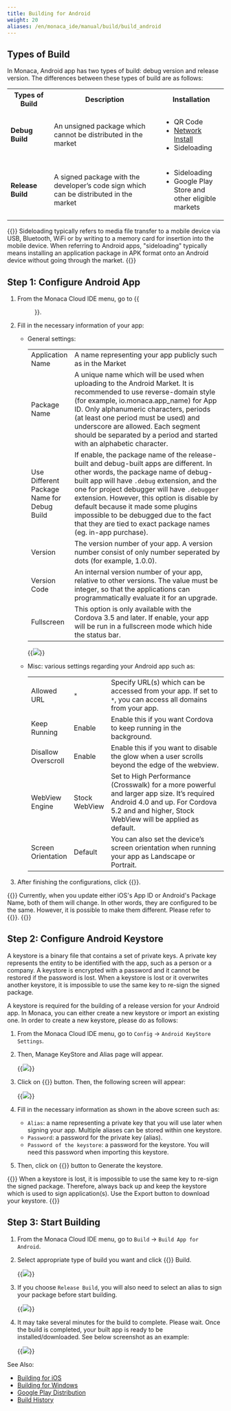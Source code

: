 ```yaml
---
title: Building for Android
weight: 20
aliases: /en/monaca_ide/manual/build/build_android
---
```


##  Types of Build

In Monaca, Android app has two types of build: debug version and release
version. The differences between these types of build are as follows:

<table>
    <tr>
        <th width="20%">Types of Build</th>
        <th>Description</th>
        <th width="30%">Installation</th>
    </tr>
    <tr>
        <td><b>Debug Build</b></td>
        <td>An unsigned package which cannot be distributed in the market</td>
        <td>
            <ul>
                <li>QR Code</li>
                <li><a href="/en/products_guide/debugger/features/#project-options">Network Install</a></li>
                <li>Sideloading</li>
            </ul>
        </td>
    </tr>
    <tr>
        <td><b>Release Build</b></td>
        <td>A signed package with the developer’s code sign which can be distributed in the market</td>
        <td>
            <ul>
                <li>Sideloading</li>
                <li>Google Play Store and other eligible markets</li>
            </ul>
        </td>
    </tr>
</table>

{{<note>}}
    Sideloading typically refers to media file transfer to a mobile device via USB, Bluetooth, WiFi or by writing to a memory card for insertion into the mobile device. When referring to Android apps, "sideloading" typically means installing an application package in APK format onto an Android device without going through the market.
{{</note>}}


##  Step 1: Configure Android App

1.  From the Monaca Cloud IDE menu, go to {{<menu menu1="Config" menu2="Android App Settings">}}.
2.  Fill in the necessary information of your app:

    - General settings:

        <table class="small">
            <tr>
                <td width="20%">Application Name</td>
                <td>A name representing your app publicly such as in the Market</td>
            </tr>
            <tr>
                <td>Package Name</td>
                <td>A unique name which will be used when uploading to the Android Market. It is recommended to use reverse-domain style (for example, io.monaca.app_name) for App ID. Only alphanumeric characters, periods (at least one period must be used) and underscore are allowed. Each segment should be separated by a period and started with an alphabetic character.</td>
            </tr>
            <tr>
                <td>Use Different Package Name for Debug Build</td>
                <td>If enable, the package name of the release-built and debug-built apps are different. In other words, the package name of debug-built app will have <code>.debug</code> extension, and the one for project debugger will have <code>.debugger</code> extension. However, this option is disable by default because it made some plugins impossible to be debugged due to the fact that they are tied to exact package names (eg. in-app purchase).</td>
            </tr>
            <tr>
                <td>Version</td>
                <td>The version number of your app. A version number consist of only number seperated by dots (for example, 1.0.0).</td>
            </tr>
            <tr>
                <td>Version Code</td>
                <td>An internal version number of your app, relative to other versions. The value must be integer, so that the applications can programmatically evaluate it for an upgrade.</td>
            </tr>
            <tr>
                <td>Fullscreen</td>
                <td>This option is only available with the Cordova 3.5 and later. If enable, your app will be run in a fullscreen mode which hide the status bar.</td>
            </tr>
        </table>

        {{<img src="/images/monaca_ide/manual/build/android/1.png">}}

    - Misc: various settings regarding your Android app such as:

        <table class="small">
            <tr>
                <td width="17%">Allowed URL</td>
                <td width="17%"><code>*</code></td>
                <td>Specify URL(s) which can be accessed from your app. If set to <code>*</code>, you can access all domains from your app.</td>
            </tr>
            <tr>
                <td>Keep Running</td>
                <td>Enable</td>
                <td>Enable this if you want Cordova to keep running in the background.</td>
            </tr>
            <tr>
                <td>Disallow Overscroll</td>
                <td>Enable</td>
                <td>Enable this if you want to disable the glow when a user scrolls beyond the edge of the webview.</td>
            </tr>
            <tr>
                <td>WebView Engine</td>
                <td>Stock WebView</td>
                <td>Set to High Performance (Crosswalk) for a more powerful and larger app size. It’s required Android 4.0 and up. For Cordova 5.2 and and higher, Stock WebView will be applied as default.</td>
            </tr>
            <tr>
                <td>Screen Orientation</td>
                <td>Default</td>
                <td>You can also set the device’s screen orientation when running your app as Landscape or Portrait.</td>
            </tr>
        </table>

3.  After finishing the configurations, click {{<guilabel name="Save">}}.

{{<note>}}
    Currently, when you update either iOS's App ID or Android's Package
Name, both of them will change. In other words, they are configured to
be the same. However, it is possible to make them different. Please
refer to {{<link href="/en/faq/application/#how-to-make-ios-s-app-id-and-android-s-package-name-differently" title="How to make iOS’s App ID and Android’s Package Name differently">}}.
{{</note>}}

##  Step 2: Configure Android Keystore

A keystore is a binary file that contains a set of private keys. A
private key represents the entity to be identified with the app, such as
a person or a company. A keystore is encrypted with a password and it
cannot be restored if the password is lost. When a keystore is lost or
it overwrites another keystore, it is impossible to use the same key to
re-sign the signed package.

A keystore is required for the building of a release version for your
Android app. In Monaca, you can either create a new keystore or import
an existing one. In order to create a new keystore, please do as
follows:

1.  From the Monaca Cloud IDE menu, go to `Config` &rarr; `Android KeyStore Settings`.
2.  Then, Manage KeyStore and Alias page will appear.

    {{<img src="/images/monaca_ide/manual/build/android/2.png">}}

3.  Click on {{<guilabel name="Clear and Generate New">}} button. Then, the following screen
    will appear:

    {{<img src="/images/monaca_ide/manual/build/android/3.png">}}

4.  Fill in the necessary information as shown in the above screen such as:

    -   `Alias`: a name representing a private key that you will use later when signing your app. Multiple aliases can be stored within one keystore.
    -   `Password`: a password for the private key (alias).
    -   `Password of the keystore`: a password for the keystore. You will need this password when importing this keystore.

5.  Then, click on {{<guilabel name="Generate Keystore and Alias">}} button to Generate the
    keystore.


{{<warning>}}
    When a keystore is lost, it is impossible to use the same key to re-sign the signed package. Therefore, always back up and keep the keystore which is used to sign application(s). Use the Export button to download your keystore.
{{</warning>}}

## Step 3: Start Building

1.  From the Monaca Cloud IDE menu, go to `Build` &rarr; `Build App for Android`.
2.  Select appropriate type of build you want and click {{<guilabel name="Start">}} Build.

    {{<img src="/images/monaca_ide/manual/build/android/4.png">}}

3.  If you choose `Release Build`, you will also need to select an alias to sign your package before start building.

    {{<img src="/images/monaca_ide/manual/build/android/6.png">}}

4.  It may take several minutes for the build to complete. Please wait.
    Once the build is completed, your built app is ready to be
    installed/downloaded. See below screenshot as an example:

    {{<img src="/images/monaca_ide/manual/build/android/7.png">}}

See Also: 

- [Building for iOS](../ios/build_ios)
- [Building for Windows](../build_winrt)
- [Google Play Distribution](../../deploy/google_play)
- [Build History](../build_history)
